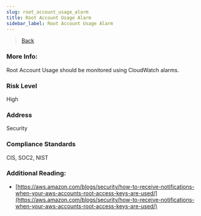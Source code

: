 ```yaml
---
slug: root_account_usage_alarm
title: Root Account Usage Alarm
sidebar_label: Root Account Usage Alarm
---
```

> [Back](../../cloudwatchmonitoring)

### More Info:
Root Account Usage should be monitored using CloudWatch alarms.

### Risk Level
High

### Address
Security

### Compliance Standards
CIS, SOC2, NIST

### Additional Reading:
- [https://aws.amazon.com/blogs/security/how-to-receive-notifications-when-your-aws-accounts-root-access-keys-are-used/](https://aws.amazon.com/blogs/security/how-to-receive-notifications-when-your-aws-accounts-root-access-keys-are-used/) 

